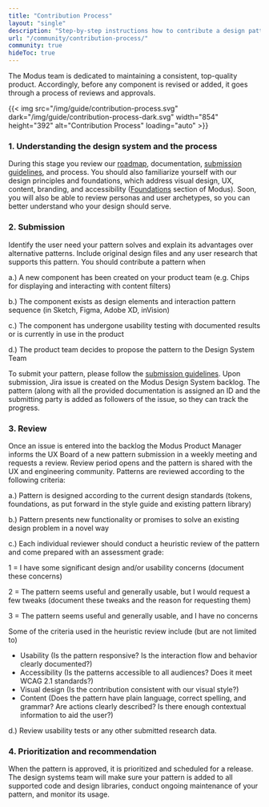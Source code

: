 ```yaml
---
title: "Contribution Process"
layout: "single"
description: "Step-by-step instructions how to contribute a design pattern to Modus."
url: "/community/contribution-process/"
community: true
hideToc: true
---
```


The Modus team is dedicated to maintaining a consistent, top-quality product. Accordingly, before any component is revised or added, it goes through a process of reviews and approvals.

{{< img src="/img/guide/contribution-process.svg" dark="/img/guide/contribution-process-dark.svg" width="854" height="392" alt="Contribution Process" loading="auto" >}}

### 1. Understanding the design system and the process

During this stage you review our [roadmap](https://miro.com/app/board/o9J_kvewBgE=/), documentation, [submission guidelines](/community/submission-guidelines/), and process. You should also familiarize yourself with our design principles and foundations, which address visual design, UX, content, branding, and accessibility ([Foundations](/foundations/) section of Modus). Soon, you will also be able to review personas and user archetypes, so you can better understand who your design should serve.

### 2. Submission

Identify the user need your pattern solves and explain its advantages over alternative patterns. Include original design files and any user research that supports this pattern. You should contribute a pattern when

a.) A new component has been created on your product team (e.g. Chips for displaying and interacting with content filters)

b.) The component exists as design elements and interaction pattern sequence (in Sketch, Figma, Adobe XD, inVision)

c.) The component has undergone usability testing with documented results or is currently in use in the product

d.) The product team decides to propose the pattern to the Design System Team

To submit your pattern, please follow the [submission guidelines](/community/submission-guidelines/). Upon submission, Jira issue is created on the Modus Design System backlog. The pattern (along with all the provided documentation is assigned an ID and the submitting party is added as followers of the issue, so they can track the progress.

### 3. Review

Once an issue is entered into the backlog the Modus Product Manager informs the UX Board of a new pattern submission in a weekly meeting and requests a review. Review period opens and the pattern is shared with the UX and engineering community. Patterns are reviewed according to the following criteria:

a.) Pattern is designed according to the current design standards (tokens, foundations, as put forward in the style guide and existing pattern library)

b.) Pattern presents new functionality or promises to solve an existing design problem in a novel way

c.) Each individual reviewer should conduct a heuristic review of the pattern and come prepared with an assessment grade:

1 = I have some significant design and/or usability concerns (document these concerns)

2 = The pattern seems useful and generally usable, but I would request a few tweaks (document these tweaks and the reason for requesting them)

3 = The pattern seems useful and generally usable, and I have no concerns

Some of the criteria used in the heuristic review include (but are not limited to)

- Usability (Is the pattern responsive? Is the interaction flow and behavior clearly documented?)
- Accessibility (Is the patterns accessible to all audiences? Does it meet WCAG 2.1 standards?)
- Visual design (Is the contribution consistent with our visual style?)
- Content (Does the pattern have plain language, correct spelling, and grammar? Are actions clearly described? Is there enough contextual information to aid the user?)

d.) Review usability tests or any other submitted research data.

### 4. Prioritization and recommendation

When the pattern is approved, it is prioritized and scheduled for a release. The design systems team will make sure your pattern is added to all supported code and design libraries, conduct ongoing maintenance of your pattern, and monitor its usage.
